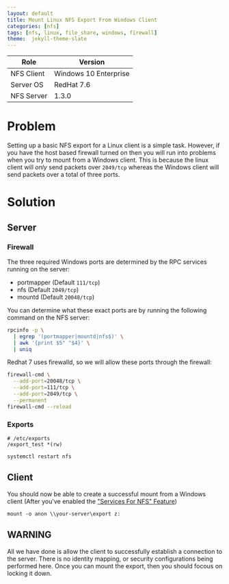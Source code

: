 ```yaml
---
layout: default
title: Mount Linux NFS Export From Windows Client
categories: [nfs]
tags: [nfs, linux, file_share, windows, firewall]
theme:  jekyll-theme-slate
---
```


|Role|Version|
|---|---|
|NFS Client|Windows 10 Enterprise|
|Server OS|RedHat 7.6|
|NFS Server|1.3.0|

# Problem
Setting up a basic NFS export for a Linux client is a simple task. However, if you have the host based firewall turned on
then you will run into problems when you try to mount from a Windows client. This is because the linux client will
*only* send packets over `2049/tcp` whereas the Windows client will send packets over a total of three ports.

# Solution

## Server

### Firewall
The three required Windows ports are determined by the RPC services running on the server:

- portmapper (Default `111/tcp`)
- nfs (Default `2049/tcp`)
- mountd (Default `20048/tcp`)

You can determine what these exact ports are by running the following command on the NFS server:

```bash
rpcinfo -p \
  | egrep '(portmapper|mountd|nfs$)' \
  | awk '{print $5" "$4}' \
  | uniq
```

Redhat 7 uses firewalld, so we will allow these ports through the firewall:

```bash
firewall-cmd \
  --add-port=20048/tcp \
  --add-port=111/tcp \
  --add-port=2049/tcp \
  --permanent
firewall-cmd --reload
```

### Exports
```
# /etc/exports
/export_test *(rw)
```
```
systemctl restart nfs
```

## Client
You should now be able to create a successful mount from a Windows client (After you've enabled the 
["Services For NFS" Feature](https://mapr.com/docs/60/AdministratorGuide/MountingNFSonWindowsClient.html))
```
mount -o anon \\your-server\export z:
```

## WARNING
All we have done is allow the client to successfully establish a connection to the server. There is no identity
mapping, or security configurations being performed here. Once you can mount the export, then you should focous on locking it down.
